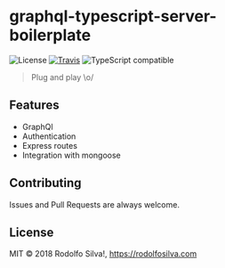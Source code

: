 # graphql-typescript-server-boilerplate

![License](https://img.shields.io/packagist/l/doctrine/orm.svg?style=flat-square&longCache=true)
[![Travis](https://img.shields.io/travis/RodolfoSilva/graphql-typescript-server-boilerplate.svg?style=flat-square)](https://travis-ci.org/RodolfoSilva/graphql-typescript-server-boilerplate)
![TypeScript compatible](https://img.shields.io/badge/typescript-compatible-brightgreen.svg?style=flat-square&longCache=true)


> Plug and play \o/

## Features

* GraphQl
* Authentication
* Express routes
* Integration with mongoose

## Contributing

Issues and Pull Requests are always welcome.

## License

MIT © 2018 Rodolfo Silva!, https://rodolfosilva.com